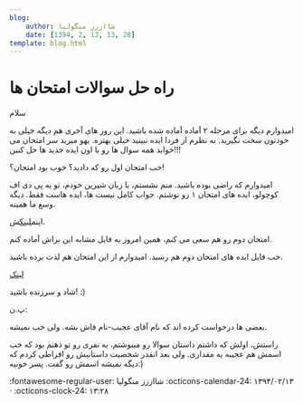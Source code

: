 ```yaml
---
blog:
    author: شااززز منگولیا
    date: [1394, 2, 13, 13, 28]
template: blog.html
---
```

# راه حل سوالات امتحان ها

<div class="cnt">
سلام<p></p>

<p>امیدوارم دیگه برای مرحله ۲ آماده آماده شده باشید. این روز های آخری هم دیگه خیلی به خودتون سخت نگیرید. به نظرم از فردا ایده نبینید خیلی بهتره. یهو میرید سر امتحان می خواید همه سوال ها رو با اون ایده جدید ها حل کنین!!!</p>

<p>خب امتحان اول رو که دادید؟ خوب بود امتحان؟!</p>
<p>امیدوارم که راضی بوده باشید. منم نشستم، با زبان شیرین خودم، تو یه پی دی اف کوچولو، ایده های امتحان ۱ رو نوشتم<img alt="" border="0" src="http://www.blogfa.com/images/smileys/03.gif" title=""/>. جواب کامل نیست ها، ایده هاست فقط. دیگه وسع ما همینه. </p>
<p>اینم<a href="http://s6.picofile.com/file/8186455618/Semi_lvl2_exam1_ans.pdf.html" target="_blank">لینک</a>ش.</p>

<p>امتحان دوم رو هم سعی می کنم، همین امروز یه فایل مشابه این براش آماده کنم.</p>
<p>خب فایل ایده های امتحان دوم هم رسید. امیدوارم از این امتحان هم لذت برده باشید.</p>
<p><a href="http://s6.picofile.com/file/8186462084/Semi_lvl2_exam2_ans.pdf.html" target="_blank">لینک</a></p>

<p>شاد و سرزنده باشید!‌ :)</p>

<p>پ.ن:</p>
<p>بعضی ها درخواست کرده اند که نام آقای عجیب-نام فاش بشه. ولی خب نمیشه.</p>
<p>راستش، اولش که داشتم داستان سوالا رو مینوشتم، یه نفری رو تو ذهنم بود که خب اسمش هم عجیبه یه مقداری. ولی بعد انقدر شخصیت داستانیش رو افراطی کردم که دیگه نمیشه اسمش رو گفت. پسر خوبیه:)</p>
</div>

<div class="blog-info" markdown>
<span class="blog-author">
:fontawesome-regular-user: شااززز منگولیا
</span>
<span class="blog-date">
:octicons-calendar-24: ۱۳۹۴/۰۲/۱۳ · :octicons-clock-24: ۱۳:۲۸
</span>
</div>

